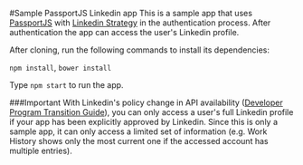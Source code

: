 #Sample PassportJS Linkedin app
This is a sample app that uses [PassportJS](https://github.com/jaredhanson/passport) with [Linkedin Strategy](https://github.com/jaredhanson/passport-linkedin) in the authentication process. After authentication the app can access the user's Linkedin profile.

After cloning, run the following commands to install its dependencies:

```npm install```, ```bower install```

Type ```npm start``` to run the app.

###Important
With Linkedin's policy change in API availability ([Developer Program Transition Guide](https://developer.linkedin.com/support/developer-program-transition)), you can only access a user's full Linkedin profile if your app has been explicitly approved by Linkedin. Since this is only a sample app, it can only access a limited set of information (e.g. Work History shows only the most current one if the accessed account has multiple entries).
